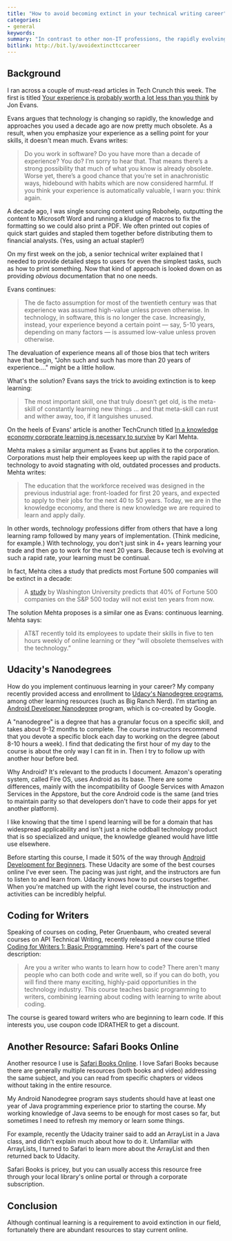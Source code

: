 ```yaml
---
title: "How to avoid becoming extinct in your technical writing career"
categories:
- general
keywords: 
summary: "In contrast to other non-IT professions, the rapidly evolving pace of technology means that our experience a decade ago is practically obsolete. With new platforms, programming languages, workplace methodologies, and other changes coming on the tech scene every year, IT professionals must implement an approach of continual learning to survive."
bitlink: http://bit.ly/avoidextincttccareer
---
```


## Background 

I ran across a couple of must-read articles in Tech Crunch this week. The first is titled [Your experience is probably worth a lot less than you think](https://techcrunch.com/2016/10/22/your-experience-is-probably-worth-a-lot-less-than-you-think/amp/) by Jon Evans.

Evans argues that technology is changing so rapidly, the knowledge and approaches you used a decade ago are now pretty much obsolete. As a result, when you emphasize your experience as a selling point for your skills, it doesn't mean much. Evans writes:

> Do you work in software? Do you have more than a decade of experience? You do? I’m sorry to hear that. That means there’s a strong possibility that much of what you know is already obsolete. Worse yet, there’s a good chance that you’re set in anachronistic ways, hidebound with habits which are now considered harmful. If you think your experience is automatically valuable, I warn you: think again.

A decade ago, I was single sourcing content using Robohelp, outputting the content to Microsoft Word and running a kludge of macros to fix the formatting so we could also print a PDF. We often printed out copies of quick start guides and stapled them together before distributing them to financial analysts. (Yes, using an actual stapler!)

On my first week on the job, a senior technical writer explained that I needed to provide detailed steps to users for even the simplest tasks, such as how to print something. Now that kind of approach is looked down on as providing *obvious* documentation that no one needs.

Evans continues:

> The de facto assumption for most of the twentieth century was that experience was assumed high-value unless proven otherwise. In technology, in software, this is no longer the case. Increasingly, instead, your experience beyond a certain point — say, 5-10 years, depending on many factors — is assumed low-value unless proven otherwise.

The devaluation of experience means all of those bios that tech writers have that begin, "John such and such has more than 20 years of experience...." might be a little hollow. 

What's the solution? Evans says the trick to avoiding extinction is to keep learning:

> The most important skill, one that truly doesn’t get old, is the meta-skill of constantly learning new things … and that meta-skill can rust and wither away, too, if it languishes unused. 

On the heels of Evans' article is another TechCrunch titled [In a knowledge economy corporate learning is necessary to survive](https://techcrunch.com/2016/10/30/in-a-knowledge-economy-corporate-learning-is-necessary-to-survive/) by Karl Mehta.

Mehta makes a similar argument as Evans but applies it to the corporation. Corporations must help their employees keep up with the rapid pace of technology to avoid stagnating with old, outdated processes and products. Mehta writes:

> The education that the workforce received was designed in the previous industrial age: front-loaded for first 20 years, and expected to apply to their jobs for the next 40 to 50 years. Today, we are in the knowledge economy, and there is new knowledge we are required to learn and apply daily.

In other words, technology professions differ from others that have a long learning ramp followed by many years of implementation. (Think medicine, for example.) With technology, you don't just sink in 4+ years learning your trade and then go to work for the next 20 years. Because tech is evolving at such a rapid rate, your learning must be continual.

In fact, Mehta cites a study that predicts most Fortune 500 companies will be extinct in a decade:

> A [study](http://www.cnbc.com/2014/06/04/15-years-to-extinction-sp-500-companies.html) by Washington University predicts that 40% of Fortune 500 companies on the S&P 500 today will not exist ten years from now.

The solution Mehta proposes is a similar one as Evans: continuous learning. Mehta says:

>  AT&T recently told its employees to update their skills in five to ten hours weekly of online learning or they “will obsolete themselves with the technology.”

## Udacity's Nanodegrees

How do you implement continuous learning in your career? My company recently provided access and enrollment to [Udacy's Nanodegree programs](https://www.udacity.com/courses/all), among other learning resources (such as Big Ranch Nerd). I'm starting an [Android Developer Nanodegree](https://www.udacity.com/course/android-developer-nanodegree-by-google--nd801?v=ad1) program, which is co-created by Google. 

A "nanodegree" is a degree that has a granular focus on a specific skill, and takes about 9-12 months to complete. The course instructors recommend that you devote a specific block each day to working on the degree (about 8-10 hours a week). I find that dedicating the first hour of my day to the course is about the only way I can fit in in. Then I try to follow up with another hour before bed.

Why Android? It's relevant to the products I document. Amazon's operating system, called Fire OS, uses Android as its base. There are some differences, mainly with the incompatibility of Google Services with Amazon Services in the Appstore, but the core Android code is the same (and tries to maintain parity so that developers don't have to code their apps for yet another platform). 

I like knowing that the time I spend learning will be for a domain that has widespread applicability and isn't just a niche oddball technology product that is so specialized and unique, the knowledge gleaned would have little use elsewhere.

Before starting this course, I made it 50% of the way through [Android Development for Beginners](https://classroom.udacity.com/courses/ud837). These Udacity are some of the best courses online I've ever seen. The pacing was just right, and the instructors are fun to listen to and learn from. Udacity knows how to put courses together. When you're matched up with the right level course, the instruction and activities can be incredibly helpful.

## Coding for Writers

Speaking of courses on coding, Peter Gruenbaum, who created several courses on API Technical Writing, recently released a new course titled [Coding for Writers 1: Basic Programming](https://www.udemy.com/coding-for-writers-1-basic-programming/?couponCode=IDRATHER). Here's part of the course description: 

> Are you a writer who wants to learn how to code? There aren't many people who can both code and write well, so if you can do both, you will find there many exciting, highly-paid opportunities in the technology industry. This course teaches basic programming to writers, combining learning about coding with learning to write about coding. 

The course is geared toward writers who are beginning to learn code. If this interests you, use coupon code IDRATHER to get a discount.

## Another Resource: Safari Books Online

Another resource I use is [Safari Books Online](https://www.safaribooksonline.com/home/). I love Safari Books because there are generally multiple resources (both books and video) addressing the same subject, and you can read from specific chapters or videos without taking in the entire resource.

My Android Nanodegree program says students should have at least one year of Java programming experience prior to starting the course. My working knowledge of Java seems to be enough for most cases so far, but sometimes I need to refresh my memory or learn some things. 

For example, recently the Udacity trainer said to add an ArrayList in a Java class, and didn't explain much about how to do it. Unfamiliar with ArrayLists, I turned to Safari to learn more about the ArrayList and then returned back to Udacity.

Safari Books is pricey, but you can usually access this resource free through your local library's online portal or through a corporate subscription. 

## Conclusion

Although continual learning is a requirement to avoid extinction in our field, fortunately there are abundant resources to stay current online.